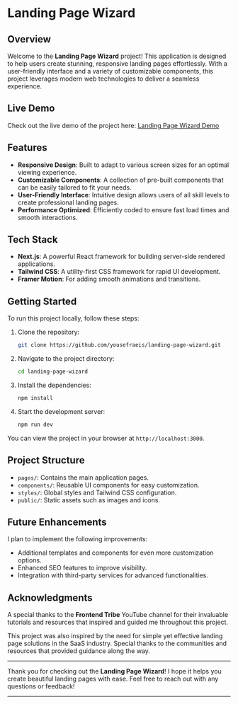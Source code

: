 # Landing Page Wizard

## Overview

Welcome to the **Landing Page Wizard** project! This application is designed to help users create stunning, responsive landing pages effortlessly. With a user-friendly interface and a variety of customizable components, this project leverages modern web technologies to deliver a seamless experience.

## Live Demo

Check out the live demo of the project here: [Landing Page Wizard Demo](https://landing-page-wizard.vercel.app)

## Features

- **Responsive Design**: Built to adapt to various screen sizes for an optimal viewing experience.
- **Customizable Components**: A collection of pre-built components that can be easily tailored to fit your needs.
- **User-Friendly Interface**: Intuitive design allows users of all skill levels to create professional landing pages.
- **Performance Optimized**: Efficiently coded to ensure fast load times and smooth interactions.

## Tech Stack

- **Next.js**: A powerful React framework for building server-side rendered applications.
- **Tailwind CSS**: A utility-first CSS framework for rapid UI development.
- **Framer Motion**: For adding smooth animations and transitions.

## Getting Started

To run this project locally, follow these steps:

1. Clone the repository:
   ```bash
   git clone https://github.com/yousefraeis/landing-page-wizard.git
   ```
2. Navigate to the project directory:
   ```bash
   cd landing-page-wizard
   ```
3. Install the dependencies:
   ```bash
   npm install
   ```
4. Start the development server:
   ```bash
   npm run dev
   ```

You can view the project in your browser at `http://localhost:3000`.

## Project Structure

- `pages/`: Contains the main application pages.
- `components/`: Reusable UI components for easy customization.
- `styles/`: Global styles and Tailwind CSS configuration.
- `public/`: Static assets such as images and icons.

## Future Enhancements

I plan to implement the following improvements:

- Additional templates and components for even more customization options.
- Enhanced SEO features to improve visibility.
- Integration with third-party services for advanced functionalities.

## Acknowledgments

A special thanks to the **Frontend Tribe** YouTube channel for their invaluable tutorials and resources that inspired and guided me throughout this project. 

This project was also inspired by the need for simple yet effective landing page solutions in the SaaS industry. Special thanks to the communities and resources that provided guidance along the way.

---

Thank you for checking out the **Landing Page Wizard**! I hope it helps you create beautiful landing pages with ease. Feel free to reach out with any questions or feedback!

--- 
